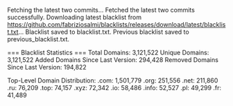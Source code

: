 Fetching the latest two commits...
Fetched the latest two commits successfully.
Downloading latest blacklist from https://github.com/fabriziosalmi/blacklists/releases/download/latest/blacklist.txt...
Blacklist saved to blacklist.txt.
Previous blacklist saved to previous_blacklist.txt.

=== Blacklist Statistics ===
Total Domains: 3,121,522
Unique Domains: 3,121,522
Added Domains Since Last Version: 294,428
Removed Domains Since Last Version: 194,822

Top-Level Domain Distribution:
  .com: 1,501,779
  .org: 251,556
  .net: 211,860
  .ru: 76,209
  .top: 74,157
  .xyz: 72,342
  .io: 58,486
  .info: 52,527
  .pl: 49,299
  .fr: 41,489
